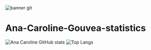 ![banner git](https://github.com/Ana-Caroline-Gouvea/Ana-Caroline-Gouvea/assets/126121435/87f132c5-2edf-434e-b1c8-8e0b9351038f)
# Ana-Caroline-Gouvea-statistics
![Ana Caroline GitHub stats](https://github-readme-stats.vercel.app/api?username=anuraghazra&theme=midnight-purple&show_icons=true)
![Top Langs](https://github-readme-stats.vercel.app/api/top-langs/?username=myusername&theme=midnight-purple)
